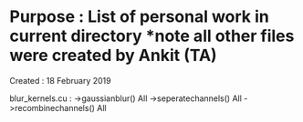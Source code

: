 Purpose : List of personal work in current directory
*note all other files were created by Ankit (TA)
====================================================
Created : 18 February 2019

blur_kernels.cu : 
  ->gaussianblur() All
  ->seperatechannels() All
  ->recombinechannels() All
  

